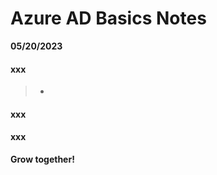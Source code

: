 # Azure AD Basics Notes

**05/20/2023**

#### xxx

  > -

#### xxx

#### xxx


**Grow together!**

[//]: # (These are reference links used in the body of this note and get stripped out when the markdown processor does its job. There is no need to format nicely because it shouldn't be seen. Thanks SO - http://stackoverflow.com/questions/4823468/store-comments-in-markdown-syntax)

   [x]: <x>
 
 
